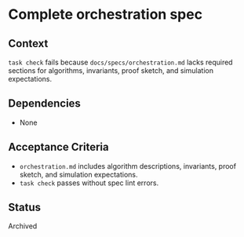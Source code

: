 # Complete orchestration spec

## Context
`task check` fails because `docs/specs/orchestration.md` lacks required
sections for algorithms, invariants, proof sketch, and simulation
expectations.

## Dependencies
- None

## Acceptance Criteria
- `orchestration.md` includes algorithm descriptions, invariants, proof
  sketch, and simulation expectations.
- `task check` passes without spec lint errors.

## Status
Archived
